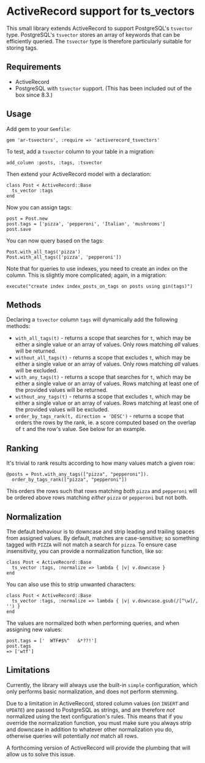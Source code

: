 # ActiveRecord support for ts_vectors

This small library extends ActiveRecord to support PostgreSQL's `tsvector` type. PostgreSQL's `tsvector` stores an array of keywords that can be efficiently queried. The `tsvector` type is therefore particularly suitable for storing tags.

## Requirements

* ActiveRecord
* PostgreSQL with `tsvector` support. (This has been included out of the box since 8.3.)

## Usage

Add gem to your `Gemfile`:

    gem 'ar-tsvectors', :require => 'activerecord_tsvectors'

To test, add a `tsvector` column to your table in a migration:

    add_column :posts, :tags, :tsvector

Then extend your ActiveRecord model with a declaration:

    class Post < ActiveRecord::Base
      ts_vector :tags
    end

Now you can assign tags:

    post = Post.new
    post.tags = ['pizza', 'pepperoni', 'Italian', 'mushrooms']
    post.save

You can now query based on the tags:

    Post.with_all_tags('pizza')
    Post.with_all_tags(['pizza', 'pepperoni'])

Note that for queries to use indexes, you need to create an index on the column. This is slightly more complicated; again, in a migration:

    execute("create index index_posts_on_tags on posts using gin(tags)")

## Methods

Declaring a `tsvector` column `tags` will dynamically add the following methods:

* `with_all_tags(t)` - returns a scope that searches for `t`, which may be either a single value or an array of values. Only rows matching _all_ values will be returned.
* `without_all_tags(t)` - returns a scope that excludes `t`, which may be either a single value or an array of values. Only rows matching _all_ values will be excluded.
* `with_any_tags(t)` - returns a scope that searches for `t`, which may be either a single value or an array of values. Rows matching at least one of the provided values will be returned.
* `without_any_tags(t)` - returns a scope that excludes `t`, which may be either a single value or an array of values. Rows matching at least one of the provided values will be excluded.
* `order_by_tags_rank(t, direction = 'DESC')` - returns a scope that orders the rows by the rank, ie. a score computed based on the overlap of `t` and the row's value. See below for an example.

## Ranking

It's trivial to rank results according to how many values match a given row:

    @posts = Post.with_any_tags(["pizza", "pepperoni"]).
      order_by_tags_rank(["pizza", "pepperoni"])

This orders the rows such that rows matching _both_ `pizza` and `pepperoni` will be ordered above rows matching _either_ `pizza` or `pepperoni` but not both.

## Normalization

The default behaviour is to downcase and strip leading and trailing spaces from assigned values. By default, matches are case-sensitive; so something tagged with `PIZZA` will not match a search for `pizza`. To ensure case insensitivity, you can provide a normalization function, like so:

    class Post < ActiveRecord::Base
      ts_vector :tags, :normalize => lambda { |v| v.downcase }
    end

You can also use this to strip unwanted characters:

    class Post < ActiveRecord::Base
      ts_vector :tags, :normalize => lambda { |v| v.downcase.gsub(/[^\w]/, '') }
    end

The values are normalized both when performing queries, and when assigning new values:

    post.tags = ['  WTF#$%^   &*??!']
    post.tags
    => ['wtf']

## Limitations

Currently, the library will always use the built-in `simple` configuration, which only performs basic normalization, and does not perform stemming.

Due to a limitation in ActiveRecord, stored column values (on `INSERT` and `UPDATE`) are passed to PostgreSQL as strings, and are therefore *not* normalized using the text configuration's rules. This means that if you override the normalization function, you must make sure you always strip and downcase in addition to whatever other normalization you do, otherwise queries will potentially *not* match all rows.

A forthcoming version of ActiveRecord will provide the plumbing that will allow us to solve this issue.
